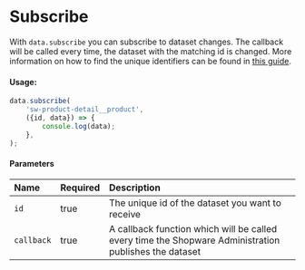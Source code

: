 # Subscribe

With `data.subscribe` you can subscribe to dataset changes. The callback will be called every time, the dataset with the matching id is changed. 
More information on how to find the unique identifiers can be found in [this guide](../../5_internals/datahandling.md).

#### Usage:  
```ts
data.subscribe(
    'sw-product-detail__product',
    ({id, data}) => {
        console.log(data);
    },
);
```

#### Parameters
| Name                 | Required | Description                                                                                           |
| :------------------- | :------- | :---------------------------------------------------------------------------------------------------- |
| `id`                 | true     | The unique id of the dataset you want to receive                                                      |
| `callback`           | true     | A callback function which will be called every time the Shopware Administration publishes the dataset |
